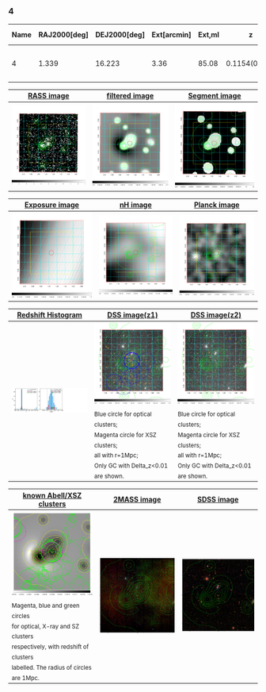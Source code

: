 <div STYLE="page-break-after: always;"></div>

### 4

|Name|RAJ2000[deg]|DEJ2000[deg] |Ext[arcmin]| Ext,ml | z | z_src| C|GC(XSZ,Delta_z<0.01)| GC(OPT,Delta_z<0.01)|GC| R_sig[arcmin] | R500[arcmin] | R500[Mpc]| CRsig[c/s] | CR500[c/s] |L500[1E44 erg/s]|F500[1E-12 erg/s/cm^2]| M500[1E14 Msun]|Tx[keV]|Cnt_sig|Beta|Rc[arcmin]|Comment|Alias|
|---|---|---|---|---|---|------|---|--------|---------|----------|---|---|---|---|---|---|---|---|---|---|---|---|---|---|
|4| 1.339| 16.223| 3.36| 85.08| 0.1154(0.005)| z1, z_xsz| B| F20, MCXC| C, N, RM, W| A, C, F20, MCXC, N, W| 9.775| 7.912| 0.993| 0.254(0.030)| 0.246(0.029)| 1.587(0.096)| 4.606(0.278)| 3.11(0.09)| 4.47(0.08)| 155.0| 0.912(-0.104+0.064)| 7.014(-0.927+0.601)| -| k414|

|[RASS image](../image/4/4_img.pdf)|[filtered image](../image/4/4_fil.pdf)|[Segment image](../image/4/4_seg.pdf)|
|-------------------|--------------------|-------------------|
| <img src="../image/4/4_img.png" width="300">  | <img src="../image/4/4_fil.png" width="300">   | <img src="../image/4/4_seg.png" width="300">  |

|[Exposure image](../image/4/4_mex.pdf)| [nH image](../image/4/4_nh.pdf)| [Planck image](../image/4/4_p.pdf)|
|-------------------|--------------------|-------------------|
|<img src="../image/4/4_mex.png" width="300">   | <img src="../image/4/4_nh.png" width="300">    | <img src="../image/4/4_p.png" width="300"> |

|[Redshift Histogram](../image/4/4_zg.pdf) | [DSS image(z1)](../image/4/4_dss_z1.pdf)      |  [DSS image(z2)](../image/4/4_dss_z2.pdf)    |
|-------------------|--------------------|-------------------|
|<img src="../image/4/4_zg.png" width="300"> |<img src="../image/4/4_dss_z1.png" width="300"> <sub><br>Blue circle for optical clusters; <br>Magenta circle for XSZ clusters; <br>all with r=1Mpc; <br>Only GC with Delta_z<0.01 are shown. </sub>| <img src="../image/4/4_dss_z2.png" width="300"><sub><br>Blue circle for optical clusters; <br>Magenta circle for XSZ clusters; <br>all with r=1Mpc; <br>Only GC with Delta_z<0.01 are shown. </sub> |

|[known Abell/XSZ clusters](../image/4/4_gc.pdf) | [2MASS image](../image/4/4_2mass.pdf)      |[SDSS image](../image/4/4_sdss.pdf)   |
|-------------------|-------------------|-------------------|
|<img src=../image/4/4_gc.png width="300"> <br><sub>Magenta, blue and green circles <br>for optical, X-ray and SZ clusters <br>respectively, with redshift of clusters <br>labelled. The radius of circles <br>are 1Mpc.</sub>|<img src="../image/4/4_2mass.png" width="300">  | <img src="../image/4/4_sdss.png" width="300">  |




